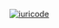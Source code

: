 [![iuricode](https://github-readme-stats.vercel.app/api/top-langs/?username=maskalenkas&hide=html&layout=compact&theme=dark)](https://github.com/iuricode/)
